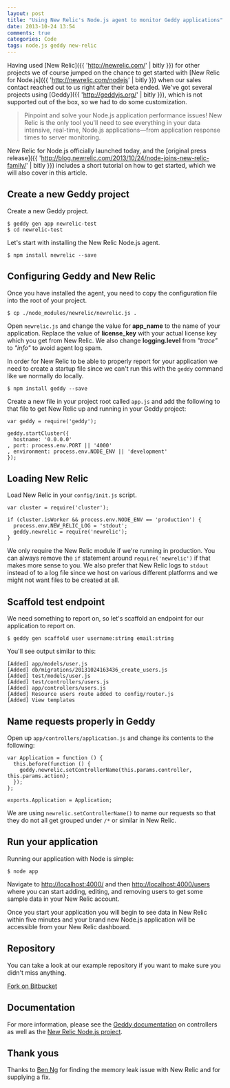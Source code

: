 ```yaml
---
layout: post
title: "Using New Relic's Node.js agent to monitor Geddy applications"
date: 2013-10-24 13:54
comments: true
categories: Code
tags: node.js geddy new-relic
---
```

Having used [New Relic]({{ 'http://newrelic.com/' | bitly }}) for other projects we of course jumped on the chance to get started with [New Relic for Node.js]({{ 'http://newrelic.com/nodejs' | bitly }}) when our sales contact reached out to us right after their beta ended. We've got several projects using [Geddy]({{ 'http://geddyjs.org/' | bitly }}), which is not supported out of the box, so we had to do some customization.

<!-- more -->

> Pinpoint and solve your Node.js application performance issues! New Relic is the only tool you'll need to see everything in your data intensive, real-time, Node.js applications—from application response times to server monitoring.

New Relic for Node.js officially launched today, and the [original press release]({{ 'http://blog.newrelic.com/2013/10/24/node-joins-new-relic-family/' | bitly }}) includes a short tutorial on how to get started, which we will also cover in this article.

## Create a new Geddy project

Create a new Geddy project.

    $ geddy gen app newrelic-test
    $ cd newrelic-test

Let's start with installing the New Relic Node.js agent.

    $ npm install newrelic --save

## Configuring Geddy and New Relic

Once you have installed the agent, you need to copy the configuration file into the root of your project.

    $ cp ./node_modules/newrelic/newrelic.js .

Open `newrelic.js` and change the value for **app_name** to the name of your application. Replace the value of **license_key** with your actual license key which you get from New Relic. We also change **logging.level** from _"trace"_ to _"info"_ to avoid agent log spam.

In order for New Relic to be able to properly report for your application we need to create a startup file since we can't run this with the `geddy` command like we normally do locally.

    $ npm install geddy --save

Create a new file in your project root called `app.js` and add the following to that file to get New Relic up and running in your Geddy project:

```
var geddy = require('geddy');

geddy.startCluster({
  hostname: '0.0.0.0'
, port: process.env.PORT || '4000'
, environment: process.env.NODE_ENV || 'development'
});
```

## Loading New Relic

Load New Relic in your `config/init.js` script.

```
var cluster = require('cluster');

if (cluster.isWorker && process.env.NODE_ENV == 'production') {
  process.env.NEW_RELIC_LOG = 'stdout';
  geddy.newrelic = require('newrelic');
}
```

We only require the New Relic module if we're running in production. You can always remove the `if` statement around `require('newrelic')` if that makes more sense to you. We also prefer that New Relic logs to `stdout` instead of to a log file since we host on various different platforms and we might not want files to be created at all.

## Scaffold test endpoint

We need something to report on, so let's scaffold an endpoint for our application to report on.

    $ geddy gen scaffold user username:string email:string

You'll see output similar to this:

```
[Added] app/models/user.js
[Added] db/migrations/20131024163436_create_users.js
[Added] test/models/user.js
[Added] test/controllers/users.js
[Added] app/controllers/users.js
[Added] Resource users route added to config/router.js
[Added] View templates
```

## Name requests properly in Geddy

Open up `app/controllers/application.js` and change its contents to the following:

```
var Application = function () {
  this.before(function () {
    geddy.newrelic.setControllerName(this.params.controller, this.params.action);
  });
};

exports.Application = Application;
```

We are using `newrelic.setControllerName()` to name our requests so that they do not all get grouped under `/*` or similar in New Relic.

## Run your application

Running our application with Node is simple:

    $ node app

Navigate to [http://localhost:4000/](http://localhost:4000/) and then [http://localhost:4000/users](http://localhost:4000/users) where you can start adding, editing, and removing users to get some sample data in your New Relic account.

Once you start your application you will begin to see data in New Relic within five minutes and your brand new Node.js application will be accessible from your New Relic dashboard.

## Repository

You can take a look at our example repository if you want to make sure you didn't miss anything.

<a href="{{ 'https://bitbucket.org/xorcode/geddy-newrelic-tutorial/' | bitly }}" class="btn btn-primary"><i class="fa fa-bitbucket"></i> Fork on Bitbucket</a>

## Documentation

For more information, please see the [Geddy documentation](http://geddyjs.org/reference#controllers.params) on controllers as well as the [New Relic Node.js project](https://github.com/newrelic/node-newrelic/#transactions-and-request-naming).

## Thank yous

Thanks to [Ben Ng](https://github.com/ben-ng) for finding the memory leak issue with New Relic and for supplying a fix.
